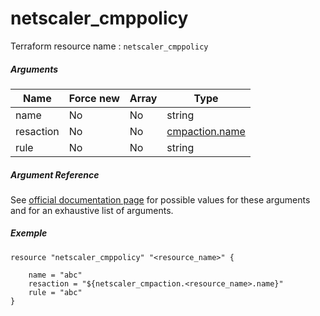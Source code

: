 # netscaler_cmppolicy

Terraform resource name : ```netscaler_cmppolicy```

##### Arguments

| Name | Force new | Array | Type |
|----|----|----|----|
|name|No|No|string|
|resaction|No|No|[cmpaction.name](/doc/resources/cmpaction.md)|
|rule|No|No|string|

##### Argument Reference

See [official documentation page](https://developer-docs.citrix.com/projects/netscaler-nitro-api/en/11.0/configuration/compression/cmppolicy/cmppolicy/) for possible values for these arguments and for an exhaustive list of arguments.

##### Exemple

```
resource "netscaler_cmppolicy" "<resource_name>" {

    name = "abc"
    resaction = "${netscaler_cmpaction.<resource_name>.name}"
    rule = "abc"
}
```

